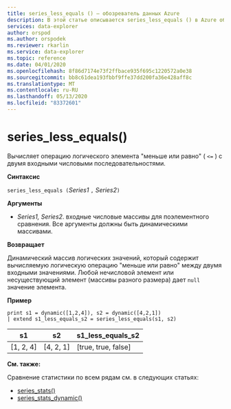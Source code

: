 ```yaml
---
title: series_less_equals () — обозреватель данных Azure
description: В этой статье описывается series_less_equals () в Azure обозреватель данных.
services: data-explorer
author: orspod
ms.author: orspodek
ms.reviewer: rkarlin
ms.service: data-explorer
ms.topic: reference
ms.date: 04/01/2020
ms.openlocfilehash: 8f86d7174e73f2ffbace935f695c1220572a0e38
ms.sourcegitcommit: bb8c61dea193fbbf9ffe37dd200fa36e428aff8c
ms.translationtype: MT
ms.contentlocale: ru-RU
ms.lasthandoff: 05/13/2020
ms.locfileid: "83372601"
---
```

# <a name="series_less_equals"></a>series_less_equals()

Вычисляет операцию логического элемента "меньше или равно" ( `<=` ) с двумя входными числовыми последовательностями.

**Синтаксис**

`series_less_equals (`*Series1* `,` *Series2*`)`

**Аргументы**

* *Series1, Series2*. входные числовые массивы для поэлементного сравнения. Все аргументы должны быть динамическими массивами. 

**Возвращает**

Динамический массив логических значений, который содержит вычисляемую логическую операцию "меньше или равно" между двумя входными значениями. Любой нечисловой элемент или несуществующий элемент (массивы разного размера) дает `null` значение элемента.

**Пример**

<!-- csl: https://help.kusto.windows.net:443/Samples -->
```kusto
print s1 = dynamic([1,2,4]), s2 = dynamic([4,2,1])
| extend s1_less_equals_s2 = series_less_equals(s1, s2)
```

|s1|s2|s1_less_equals_s2|
|---|---|---|
|[1, 2, 4]|[4, 2, 1]|[true, true, false]|

**См. также:**

Сравнение статистики по всем рядам см. в следующих статьях:
* [series_stats()](series-statsfunction.md)
* [series_stats_dynamic()](series-stats-dynamicfunction.md)
